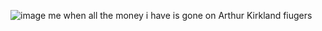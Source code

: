 ![image](https://github.com/user-attachments/assets/7b583f67-191e-4955-914f-c6c9a4e9256b) me when all the money i have is gone on Arthur Kirkland fiugers 


